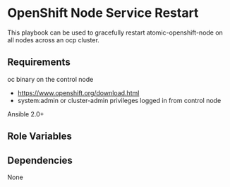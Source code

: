OpenShift Node Service Restart
===================
This playbook can be used to gracefully restart atomic-openshift-node on all nodes across an ocp cluster.

Requirements
------------
oc binary on the control node
  - https://www.openshift.org/download.html
  - system:admin or cluster-admin privileges logged in from control node

Ansible 2.0+


Role Variables
--------------

Dependencies
------------

None

